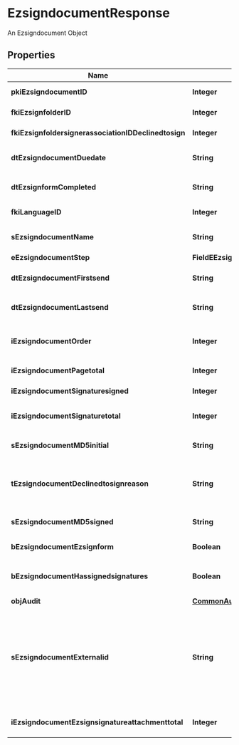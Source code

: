 

# EzsigndocumentResponse

An Ezsigndocument Object

## Properties

| Name | Type | Description | Notes |
|------------ | ------------- | ------------- | -------------|
|**pkiEzsigndocumentID** | **Integer** | The unique ID of the Ezsigndocument |  |
|**fkiEzsignfolderID** | **Integer** | The unique ID of the Ezsignfolder |  |
|**fkiEzsignfoldersignerassociationIDDeclinedtosign** | **Integer** | The unique ID of the Ezsignfoldersignerassociation |  [optional] |
|**dtEzsigndocumentDuedate** | **String** | The maximum date and time at which the Ezsigndocument can be signed. |  |
|**dtEzsignformCompleted** | **String** | The date and time at which the Ezsignform has been completed. |  [optional] |
|**fkiLanguageID** | **Integer** | The unique ID of the Language.  Valid values:  |Value|Description| |-|-| |1|French| |2|English| |  [optional] |
|**sEzsigndocumentName** | **String** | The name of the document that will be presented to Ezsignfoldersignerassociations |  |
|**eEzsigndocumentStep** | **FieldEEzsigndocumentStep** |  |  |
|**dtEzsigndocumentFirstsend** | **String** | The date and time when the Ezsigndocument was first sent. |  [optional] |
|**dtEzsigndocumentLastsend** | **String** | The date and time when the Ezsigndocument was sent the last time. |  [optional] |
|**iEzsigndocumentOrder** | **Integer** | The order in which the Ezsigndocument will be presented to the signatory in the Ezsignfolder. |  |
|**iEzsigndocumentPagetotal** | **Integer** | The number of pages in the Ezsigndocument. |  |
|**iEzsigndocumentSignaturesigned** | **Integer** | The number of signatures that were signed in the document. |  |
|**iEzsigndocumentSignaturetotal** | **Integer** | The number of total signatures that were requested in the Ezsigndocument. |  |
|**sEzsigndocumentMD5initial** | **String** | MD5 Hash of the initial PDF Document before signatures were applied to it. |  [optional] |
|**tEzsigndocumentDeclinedtosignreason** | **String** | A custom text message that will contain the refusal message if the Ezsigndocument is declined to sign |  [optional] |
|**sEzsigndocumentMD5signed** | **String** | MD5 Hash of the final PDF Document after all signatures were applied to it. |  [optional] |
|**bEzsigndocumentEzsignform** | **Boolean** | If the Ezsigndocument contains an Ezsignform or not |  [optional] |
|**bEzsigndocumentHassignedsignatures** | **Boolean** | If the Ezsigndocument contains signed signatures (From internal or external sources) |  [optional] |
|**objAudit** | [**CommonAudit**](CommonAudit.md) |  |  [optional] |
|**sEzsigndocumentExternalid** | **String** | This field can be used to store an External ID from the client&#39;s system.  Anything can be stored in this field, it will never be evaluated by the eZmax system and will be returned AS-IS.  To store multiple values, consider using a JSON formatted structure, a URL encoded string, a CSV or any other custom format.  |  [optional] |
|**iEzsigndocumentEzsignsignatureattachmenttotal** | **Integer** | The number of Ezsigndocumentattachment total |  |



